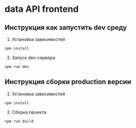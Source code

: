 # data API frontend

## Инструкция как запустить dev среду
1. Установка зависимостей
```
npm install
```
2. Запуск dev-сервера
```
npm run dev
```


## Инструкция сборки production версии
1. Установка зависимостей
```
npm install
```
2. Сборка проекта
```
npm run build
```
